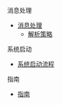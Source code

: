 消息处理

* [消息处理](zh-cn/analysis/)
    * [解析策略](zh-cn/analysis/)

系统启动

* [系统启动流程](zh-cn/)

指南

* [指南](zh-cn/guide)